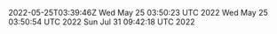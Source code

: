 2022-05-25T03:39:46Z
Wed May 25 03:50:23 UTC 2022
Wed May 25 03:50:54 UTC 2022
Sun Jul 31 09:42:18 UTC 2022
